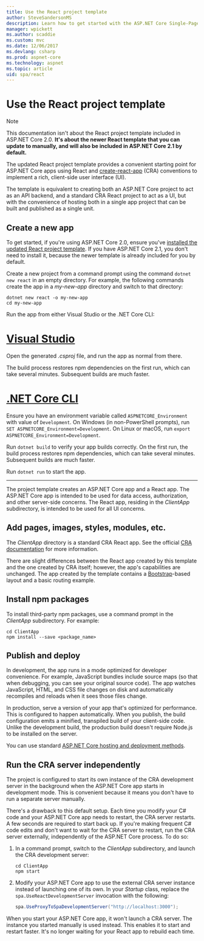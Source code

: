 ```yaml
---
title: Use the React project template
author: SteveSandersonMS
description: Learn how to get started with the ASP.NET Core Single-Page Application (SPA) project template for React and create-react-app.
manager: wpickett
ms.author: scaddie
ms.custom: mvc
ms.date: 12/06/2017
ms.devlang: csharp
ms.prod: aspnet-core
ms.technology: aspnet
ms.topic: article
uid: spa/react
---
```

# Use the React project template

> [!NOTE]
> This documentation isn't about the React project template included in ASP.NET Core 2.0. **It's about the newer React template that you can update to manually, and will also be included in ASP.NET Core 2.1 by default.**

The updated React project template provides a convenient starting point for ASP.NET Core apps using React and [create-react-app](https://github.com/facebookincubator/create-react-app) (CRA) conventions to implement a rich, client-side user interface (UI).

The template is equivalent to creating both an ASP.NET Core project to act as an API backend, and a standard CRA React project to act as a UI, but with the convenience of hosting both in a single app project that can be built and published as a single unit.

## Create a new app

To get started, if you're using ASP.NET Core 2.0, ensure you've [installed the updated React project template](xref:spa/index#installation). If you have ASP.NET Core 2.1, you don't need to install it, because the newer template is already included for you by default.

Create a new project from a command prompt using the command `dotnet new react` in an empty directory. For example, the following commands create the app in a *my-new-app* directory and switch to that directory:

```console
dotnet new react -o my-new-app
cd my-new-app
```

Run the app from either Visual Studio or the .NET Core CLI:

# [Visual Studio](#tab/visual-studio)

Open the generated *.csproj* file, and run the app as normal from there.

The build process restores npm dependencies on the first run, which can take several minutes. Subsequent builds are much faster.

# [.NET Core CLI](#tab/netcore-cli)

Ensure you have an environment variable called `ASPNETCORE_Environment` with value of `Development`. On Windows (in non-PowerShell prompts), run `SET ASPNETCORE_Environment=Development`. On Linux or macOS, run `export ASPNETCORE_Environment=Development`.

Run `dotnet build` to verify your app builds correctly. On the first run, the build process restores npm dependencies, which can take several minutes. Subsequent builds are much faster.

Run `dotnet run` to start the app.

---

The project template creates an ASP.NET Core app and a React app. The ASP.NET Core app is intended to be used for data access, authorization, and other server-side concerns. The React app, residing in the *ClientApp* subdirectory, is intended to be used for all UI concerns.

## Add pages, images, styles, modules, etc.

The *ClientApp* directory is a standard CRA React app. See the official [CRA documentation](https://github.com/facebookincubator/create-react-app/blob/master/packages/react-scripts/template/README.md) for more information.

There are slight differences between the React app created by this template and the one created by CRA itself; however, the app's capabilities are unchanged. The app created by the template contains a [Bootstrap](https://getbootstrap.com/)-based layout and a basic routing example.

## Install npm packages

To install third-party npm packages, use a command prompt in the *ClientApp* subdirectory. For example:

```console
cd ClientApp
npm install --save <package_name>
```

## Publish and deploy

In development, the app runs in a mode optimized for developer convenience. For example, JavaScript bundles include source maps (so that when debugging, you can see your original source code). The app watches JavaScript, HTML, and CSS file changes on disk and automatically recompiles and reloads when it sees those files change.

In production, serve a version of your app that's optimized for performance. This is configured to happen automatically. When you publish, the build configuration emits a minified, transpiled build of your client-side code. Unlike the development build, the production build doesn't require Node.js to be installed on the server.

You can use standard [ASP.NET Core hosting and deployment methods](xref:host-and-deploy/index).

## Run the CRA server independently

The project is configured to start its own instance of the CRA development server in the background when the ASP.NET Core app starts in development mode. This is convenient because it means you don't have to run a separate server manually.

There's a drawback to this default setup. Each time you modify your C# code and your ASP.NET Core app needs to restart, the CRA server restarts. A few seconds are required to start back up. If you're making frequent C# code edits and don't want to wait for the CRA server to restart, run the CRA server externally, independently of the ASP.NET Core process. To do so:

1. In a command prompt, switch to the *ClientApp* subdirectory, and launch the CRA development server:

    ```console
    cd ClientApp
    npm start
    ```

2. Modify your ASP.NET Core app to use the external CRA server instance instead of launching one of its own. In your *Startup* class, replace the `spa.UseReactDevelopmentServer` invocation with the following:

    ```csharp
    spa.UseProxyToSpaDevelopmentServer("http://localhost:3000");
    ```

When you start your ASP.NET Core app, it won't launch a CRA server. The instance you started manually is used instead. This enables it to start and restart faster. It's no longer waiting for your React app to rebuild each time.
